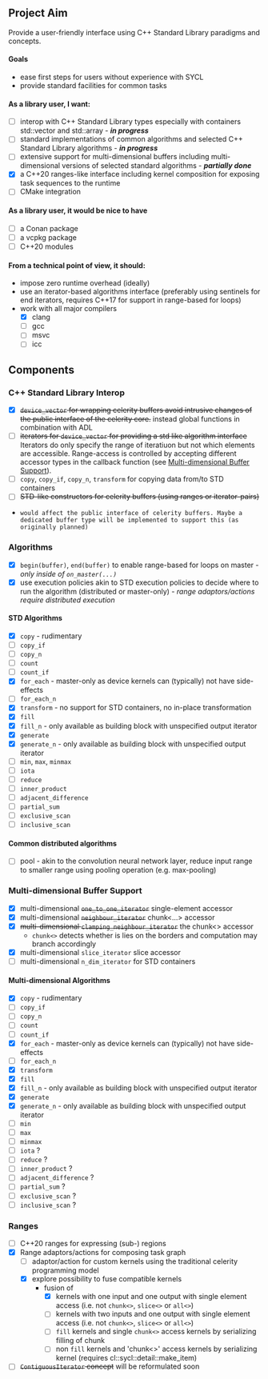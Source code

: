 ## Project Aim

Provide a user-friendly interface using C++ Standard Library paradigms and concepts.

#### Goals

 - ease first steps for users without experience with SYCL
 - provide standard facilities for common tasks

#### As a library user, I want:

- [ ] interop with C++ Standard Library types especially with containers std::vector and std::array - **_in progress_**
- [ ] standard implementations of common algorithms and selected C++ Standard Library algorithms  - **_in progress_**
- [ ] extensive support for multi-dimensional buffers including multi-dimensional versions of selected standard algorithms - **_partially done_**
- [x] a C++20 ranges-like interface including kernel composition for exposing task sequences to the runtime
- [ ] CMake integration

#### As a library user, it would be nice to have

- [ ] a Conan package
- [ ] a vcpkg package
- [ ] C++20 modules

#### From a technical point of view, it should:

- impose zero runtime overhead (ideally)
- use an iterator-based algorithms interface (preferably using sentinels for end iterators, requires C++17 for support in range-based for loops)
- work with all major compilers 
  - [x] clang
  - [ ] gcc
  - [ ] msvc
  - [ ] icc

## Components

### C++ Standard Library Interop

- [x] ~~`device_vector` for wrapping celerity buffers avoid intrusive changes of the public interface of the celerity core.~~
  instead global functions in combination with ADL
- [ ] ~~iterators for `device_vector` for providing a std like algorithm interface~~
  Iterators do only specify the range of iteratiuon but not which elements are 
  accessible. Range-access is controlled by accepting different accessor types
  in the callback function (see [Multi-dimensional Buffer Support](#multi-dimensional-buffer-support)).
- [ ] `copy`, `copy_if`, `copy_n`, `transform` for copying data from/to STD containers
- [ ] ~~STD-like constructors for celerity buffers (using ranges or iterator-pairs)~~
-     would affect the public interface of celerity buffers. Maybe a dedicated buffer type will be implemented to support this (as originally planned)

### Algorithms

- [x] `begin(buffer)`, `end(buffer)` to enable range-based for loops on master - _only inside of `on_master(...)`_
- [x] use execution policies akin to STD execution policies to decide where to run the algorithm (distributed or master-only) - _range adaptors/actions require distributed execution_ 

#### STD Algorithms

- [x] `copy` - rudimentary
- [ ] `copy_if`
- [ ] `copy_n`
- [ ] `count`
- [ ] `count_if`
- [x] `for_each` - master-only as device kernels can (typically) not have side-effects
- [ ] `for_each_n`
- [x] `transform` - no support for STD containers, no in-place transformation
- [x] `fill`
- [x] `fill_n` - only available as building block with unspecified output iterator
- [x] `generate`
- [x] `generate_n` - only available as building block with unspecified output iterator
- [ ] `min`, `max`, `minmax`
- [ ] `iota`
- [ ] `reduce`
- [ ] `inner_product`
- [ ] `adjacent_difference`
- [ ] `partial_sum`
- [ ] `exclusive_scan`
- [ ] `inclusive_scan`

#### Common distributed algorithms

- [ ] pool - akin to the convolution neural network layer, reduce input range to smaller range using pooling operation (e.g. max-pooling)

### Multi-dimensional Buffer Support

- [x] multi-dimensional ~~`one_to_one_iterator`~~ single-element accessor
- [x] multi-dimensional ~~`neighbour_iterator`~~ chunk<...> accessor
- [x] ~~multi-dimensional `clamping_neighbour_iterator`~~ the chunk<> accessor 
  - `chunk<>` detects whether is lies on the borders and computation may branch accordingly 
- [x] multi-dimensional `slice_iterator` slice accessor
- [ ] multi-dimensional `n_dim_iterator` for STD containers

#### Multi-dimensional Algorithms

- [x] `copy` - rudimentary
- [ ] `copy_if`
- [ ] `copy_n`
- [ ] `count`
- [ ] `count_if`
- [x] `for_each` - master-only as device kernels can (typically) not have side-effects
- [ ] `for_each_n`
- [x] `transform`
- [x] `fill`
- [x] `fill_n` - only available as building block with unspecified output iterator
- [x] `generate`
- [x] `generate_n` - only available as building block with unspecified output iterator
- [ ] `min`
- [ ] `max`
- [ ] `minmax`
- [ ] `iota` ?
- [ ] `reduce` ?
- [ ] `inner_product` ?
- [ ] `adjacent_difference` ?
- [ ] `partial_sum` ?
- [ ] `exclusive_scan` ?
- [ ] `inclusive_scan` ?

### Ranges

- [ ] C++20 ranges for expressing (sub-) regions
- [x] Range adaptors/actions for composing task graph
    - [ ] adaptor/action for custom kernels using the traditional celerity programming model
    - [x] explore possibility to fuse compatible kernels
       - fusion of
         - [x] kernels with one input and one output with single element access (i.e. not `chunk<>`, `slice<>` or `all<>`)
         - [ ] kernels with two inputs and one output with single element access (i.e. not `chunk<>`, `slice<>` or `all<>`)
         - [ ] `fill` kernels and single `chunk<>` access kernels by serializing filling of chunk
         - [ ] non `fill` kernels and 'chunk<>' access kernels by serializing kernel (requires cl::sycl::detail::make_item)
- [ ] ~~`ContiguousIterator` concept~~ will be reformulated soon